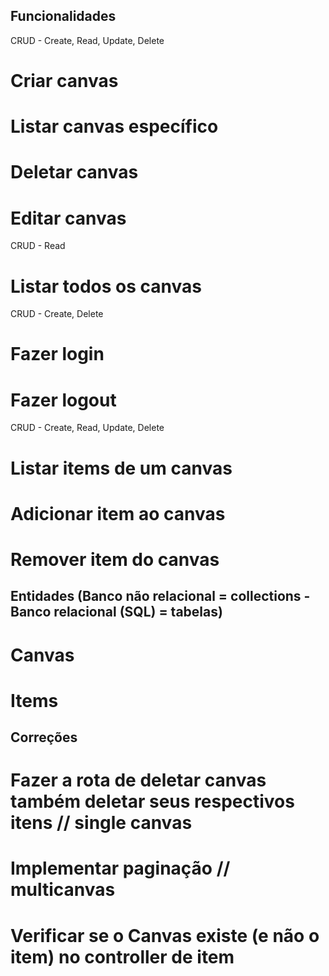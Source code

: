 ## Funcionalidades

CRUD - Create, Read, Update, Delete

# Criar canvas
# Listar canvas específico
# Deletar canvas
# Editar canvas

CRUD - Read

# Listar todos os canvas

CRUD - Create, Delete

# Fazer login
# Fazer logout

CRUD - Create, Read, Update, Delete

# Listar items de um canvas
# Adicionar item ao canvas
# Remover item do canvas



## Entidades (Banco não relacional = collections - Banco relacional (SQL) = tabelas)

# Canvas
# Items

## Correções

# Fazer a rota de deletar canvas também deletar seus respectivos itens // single canvas
# Implementar paginação // multicanvas
# Verificar se o Canvas existe (e não o item) no controller de item


